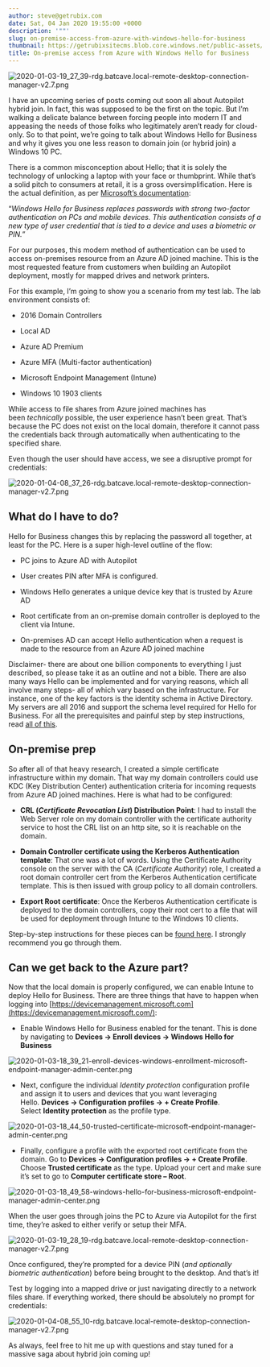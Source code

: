 ```yaml
---
author: steve@getrubix.com
date: Sat, 04 Jan 2020 19:55:00 +0000
description: '""'
slug: on-premise-access-from-azure-with-windows-hello-for-business
thumbnail: https://getrubixsitecms.blob.core.windows.net/public-assets/content/v1/logo512.png
title: On-premise access from Azure with Windows Hello for Business
---
```


![2020-01-03-19_27_39-rdg.batcave.local-remote-desktop-connection-manager-v2.7.png](https://getrubixsitecms.blob.core.windows.net/public-assets/content/v1/5dd365a31aa1fd743bc30b8e/1581105147421-8M26XUO9HH8N73HVIIXO/2020-01-03-19_27_39-rdg.batcave.local-remote-desktop-connection-manager-v2.7.png)

I have an upcoming series of posts coming out soon all about Autopilot hybrid join. In fact, this was supposed to be the first on the topic. But I’m walking a delicate balance between forcing people into modern IT and appeasing the needs of those folks who legitimately aren’t ready for cloud-only. So to that point, we’re going to talk about Windows Hello for Business and why it gives you one less reason to domain join (or hybrid join) a Windows 10 PC.

There is a common misconception about Hello; that it is solely the technology of unlocking a laptop with your face or thumbprint. While that’s a solid pitch to consumers at retail, it is a gross oversimplification. Here is the actual definition, as per [Microsoft’s documentation](https://docs.microsoft.com/en-us/windows/security/identity-protection/hello-for-business/hello-identity-verification):

“_Windows Hello for Business replaces passwords with strong two-factor authentication on PCs and mobile devices. This authentication consists of a new type of user credential that is tied to a device and uses a biometric or PIN.”_

For our purposes, this modern method of authentication can be used to access on-premises resource from an Azure AD joined machine. This is the most requested feature from customers when building an Autopilot deployment, mostly for mapped drives and network printers.

For this example, I’m going to show you a scenario from my test lab. The lab environment consists of:

-   2016 Domain Controllers
    
-   Local AD
    
-   Azure AD Premium
    
-   Azure MFA (Multi-factor authentication)
    
-   Microsoft Endpoint Management (Intune)
    
-   Windows 10 1903 clients
    

While access to file shares from Azure joined machines has been _technically_ possible, the user experience hasn’t been great. That’s because the PC does not exist on the local domain, therefore it cannot pass the credentials back through automatically when authenticating to the specified share.

Even though the user should have access, we see a disruptive prompt for credentials:

![2020-01-04-08_37_26-rdg.batcave.local-remote-desktop-connection-manager-v2.7.png](https://getrubixsitecms.blob.core.windows.net/public-assets/content/v1/5dd365a31aa1fd743bc30b8e/1581105190384-MVW9CYMOXKTJ6V9PYI46/2020-01-04-08_37_26-rdg.batcave.local-remote-desktop-connection-manager-v2.7.png)

What do I have to do?
---------------------

Hello for Business changes this by replacing the password all together, at least for the PC. Here is a super high-level outline of the flow:

-   PC joins to Azure AD with Autopilot
    
-   User creates PIN after MFA is configured.
    
-   Windows Hello generates a unique device key that is trusted by Azure AD
    
-   Root certificate from an on-premise domain controller is deployed to the client via Intune.
    
-   On-premises AD can accept Hello authentication when a request is made to the resource from an Azure AD joined machine
    

Disclaimer- there are about one billion components to everything I just described, so please take it as an outline and not a bible. There are also many ways Hello can be implemented and for varying reasons, which all involve many steps- all of which vary based on the infrastructure. For instance, one of the key factors is the identity schema in Active Directory. My servers are all 2016 and support the schema level required for Hello for Business. For all the prerequisites and painful step by step instructions, read [all of this](https://docs.microsoft.com/en-us/windows/security/identity-protection/hello-for-business/hello-planning-guide).

On-premise prep
---------------

So after all of that heavy research, I created a simple certificate infrastructure within my domain. That way my domain controllers could use KDC (Key Distribution Center) authentication criteria for incoming requests from Azure AD joined machines. Here is what had to be configured:

-   **CRL (_Certificate Revocation List_) Distribution Point**: I had to install the Web Server role on my domain controller with the certificate authority service to host the CRL list on an http site, so it is reachable on the domain.
    
-   **Domain Controller certificate using the Kerberos Authentication template**: That one was a lot of words. Using the Certificate Authority console on the server with the CA (_Certificate Authority_) role, I created a root domain controller cert from the Kerberos Authentication certificate template. This is then issued with group policy to all domain controllers.
    
-   **Export Root certificate**: Once the Kerberos Authentication certificate is deployed to the domain controllers, copy their root cert to a file that will be used for deployment through Intune to the Windows 10 clients.
    

Step-by-step instructions for these pieces can be [found here](https://docs.microsoft.com/en-us/windows/security/identity-protection/hello-for-business/hello-deployment-guide). I strongly recommend you go through them.

Can we get back to the Azure part?
----------------------------------

Now that the local domain is properly configured, we can enable Intune to deploy Hello for Business. There are three things that have to happen when logging into [https://devicemanagement.microsoft.com](https://devicemanagement.microsoft.com/):

-   Enable Windows Hello for Business enabled for the tenant. This is done by navigating to **Devices -> Enroll devices -> Windows Hello for Business**
    

![2020-01-03-18_39_21-enroll-devices-windows-enrollment-microsoft-endpoint-manager-admin-center.png](https://getrubixsitecms.blob.core.windows.net/public-assets/content/v1/5dd365a31aa1fd743bc30b8e/1581105222640-7R1EXIHM63JJDWP1J9X4/2020-01-03-18_39_21-enroll-devices-windows-enrollment-microsoft-endpoint-manager-admin-center.png)

-   Next, configure the individual _Identity protection_ configuration profile and assign it to users and devices that you want leveraging Hello. **Devices -> Configuration profiles -> + Create Profile**. Select **Identity protection** as the profile type.
    

![2020-01-03-18_44_50-trusted-certificate-microsoft-endpoint-manager-admin-center.png](https://getrubixsitecms.blob.core.windows.net/public-assets/content/v1/5dd365a31aa1fd743bc30b8e/1581105247324-J0V3SCDNYZCO28E1404L/2020-01-03-18_44_50-trusted-certificate-microsoft-endpoint-manager-admin-center.png)

-   Finally, configure a profile with the exported root certificate from the domain. Go to **Devices -> Configuration profiles -> + Create Profile**. Choose **Trusted certificate** as the type. Upload your cert and make sure it’s set to go to **Computer certificate store – Root**.
    

![2020-01-03-18_49_58-windows-hello-for-business-microsoft-endpoint-manager-admin-center.png](https://getrubixsitecms.blob.core.windows.net/public-assets/content/v1/5dd365a31aa1fd743bc30b8e/1581105275111-3CTQ6UUJYUWPUQNOR594/2020-01-03-18_49_58-windows-hello-for-business-microsoft-endpoint-manager-admin-center.png)

When the user goes through joins the PC to Azure via Autopilot for the first time, they’re asked to either verify or setup their MFA.

![2020-01-03-19_28_19-rdg.batcave.local-remote-desktop-connection-manager-v2.7.png](https://getrubixsitecms.blob.core.windows.net/public-assets/content/v1/5dd365a31aa1fd743bc30b8e/1581105297786-ACHTOMCTLW63284R7M4C/2020-01-03-19_28_19-rdg.batcave.local-remote-desktop-connection-manager-v2.7.png)

Once configured, they’re prompted for a device PIN (_and optionally biometric authentication_) before being brought to the desktop. And that’s it!

Test by logging into a mapped drive or just navigating directly to a network files share. If everything worked, there should be absolutely no prompt for credentials:

![2020-01-04-08_55_10-rdg.batcave.local-remote-desktop-connection-manager-v2.7.png](https://getrubixsitecms.blob.core.windows.net/public-assets/content/v1/5dd365a31aa1fd743bc30b8e/1581105322885-H9KAIE243YW0RUWDU20X/2020-01-04-08_55_10-rdg.batcave.local-remote-desktop-connection-manager-v2.7.png)

As always, feel free to hit me up with questions and stay tuned for a massive saga about hybrid join coming up!